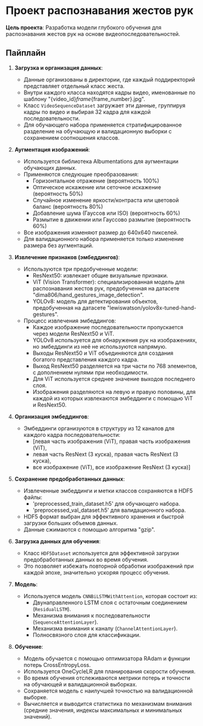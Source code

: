 # Проект распознавания жестов рук

**Цель проекта**:  Разработка модели глубокого обучения для распознавания жестов рук на основе видеопоследовательностей.

## Пайплайн

1. **Загрузка и организация данных**:
    - Данные организованы в директории, где каждый поддиректорий представляет отдельный класс жеста.
    - Внутри каждого класса находятся кадры видео, именованные по шаблону "{video_id}_frame_{frame_number}.jpg".
    - Класс `VideoSequenceDataset` загружает эти данные, группируя кадры по видео и выбирая 32 кадра для каждой последовательности.
    - Для обучающего набора применяется стратифицированное разделение на обучающую и валидационную выборки с сохранением соотношения классов.

2. **Аугментация изображений**:
    - Используется библиотека Albumentations для аугментации обучающих данных.
    - Применяются следующие преобразования:
        - Горизонтальное отражение (вероятность 100%)
        - Оптическое искажение или сеточное искажение (вероятность 50%)
        - Случайное изменение яркости/контраста или цветовой баланс (вероятность 80%)
        - Добавление шума (Гауссов или ISO) (вероятность 60%)
        - Размытие в движении или Гауссово размытие (вероятность 60%)
    - Все изображения изменяют размер до 640x640 пикселей.
    - Для валидационного набора применяется только изменение размера без аугментаций.

3. **Извлечение признаков (эмбеддингов)**:
    - Используются три предобученные модели:
        - ResNext50: извлекает общие визуальные признаки.
        - ViT (Vision Transformer): специализированная модель для распознавания жестов рук, предобученная на датасете "dima806/hand_gestures_image_detection".
        - YOLOv8: модель для детектирования объектов, предобученная на датасете "lewiswatson/yolov8x-tuned-hand-gestures". 
    - Процесс извлечения эмбеддингов:
        - Каждое изображение последовательности пропускается через модели ResNext50 и ViT.
        - YOLOv8 используется для обнаружения рук на изображениях, но эмбеддинги из неё не используются напрямую.
        - Выходы ResNext50 и ViT объединяются для создания богатого представления каждого кадра.
        - Выход ResNext50 разделяется на три части по 768 элементов, с дополнением нулями при необходимости.
        - Для ViT используется среднее значение выходов последнего слоя.
        - Изображения разделяются на левую и правую половины, для каждой из которых извлекаются эмбеддинги с помощью ViT и ResNext50.

4. **Организация эмбеддингов**:
    - Эмбеддинги организуются в структуру из 12 каналов для каждого кадра последовательности:
        - [левая часть изображения (ViT), правая часть изображения (ViT),
        - левая часть ResNext (3 куска), правая часть ResNext (3 куска),
        - все изображение (ViT), все изображение ResNext (3 куска)]

5. **Сохранение предобработанных данных**:
    - Извлеченные эмбеддинги и метки классов сохраняются в HDF5 файлы:
        - 'preprocessed_train_dataset.h5' для обучающего набора.
        - 'preprocessed_val_dataset.h5' для валидационного набора.
    - HDF5 формат выбран для эффективного хранения и быстрой загрузки больших объемов данных.
    - Данные сжимаются с помощью алгоритма "gzip".

6. **Загрузка данных для обучения**:
    - Класс `HDF5Dataset` используется для эффективной загрузки предобработанных данных во время обучения.
    - Это позволяет избежать повторной обработки изображений при каждой эпохе, значительно ускоряя процесс обучения.

7. **Модель**:
    - Используется модель `CNNBiLSTMWithAttention`, которая состоит из:
        - Двунаправленного LSTM слоя с остаточным соединением (`ResidualLSTM`).
        - Механизма внимания к последовательности (`SequenceAttentionLayer`).
        - Механизма внимания к каналу (`ChannelAttentionLayer`).
        - Полносвязного слоя для классификации.

8. **Обучение**:
    - Модель обучается с помощью оптимизатора RAdam и функции потерь CrossEntropyLoss.
    - Используется OneCycleLR для планирования скорости обучения.
    - Во время обучения отслеживаются метрики потерь и точности на обучающей и валидационной выборках.
    - Сохраняется модель с наилучшей точностью на валидационной выборке.
    - Вычисляется и выводится статистика по механизмам внимания (средние значения, индексы максимальных и минимальных значений).